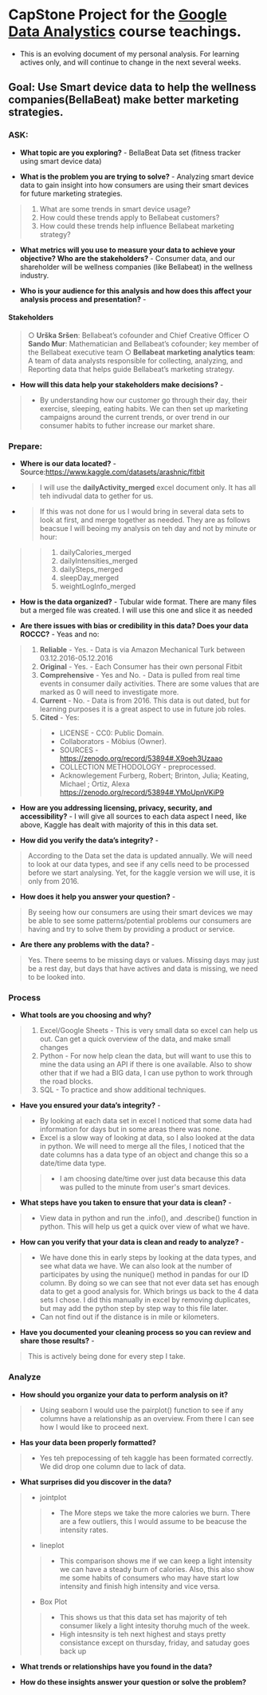 # CapStone Project for the [**Google Data Analystics**](https://www.coursera.org/professional-certificates/google-data-analytics) course teachings.

* This is an evolving document of my personal analysis. For learning actives only, and will continue to change in the next several weeks.

## Goal: Use Smart device data to help the wellness companies(BellaBeat) make better marketing strategies. 

### ASK:
* **What topic are you exploring?** - BellaBeat Data set (fitness tracker using smart device data)

* **What is the problem you are trying to solve?** - Analyzing smart device data to gain insight into how consumers are using their smart devices for future marketing strategies.
> 1. What are some trends in smart device usage?
> 2. How could these trends apply to Bellabeat customers?
> 3. How could these trends help influence Bellabeat marketing strategy?

* **What metrics will you use to measure your data to achieve your objective? Who are the stakeholders?** - Consumer data, and our shareholder will be wellness companies (like Bellabeat) in the wellness industry. 


* **Who is your audience for this analysis and how does this affect your analysis process and presentation?** - 
#### Stakeholders
> ○ **Urška Sršen**: Bellabeat’s cofounder and Chief Creative Officer
> ○ **Sando Mur**: Mathematician and Bellabeat’s cofounder; key member of the Bellabeat executive team
> ○ **Bellabeat marketing analytics team**: A team of data analysts responsible for collecting, analyzing, and
Reporting data that helps guide Bellabeat’s marketing strategy.

* **How will this data help your stakeholders make decisions?** - 
> * By understanding how our customer go through their day, their exercise, sleeping, eating habits. We can then set up marketing campaigns around the current trends, or over trend in our consumer habits to futher increase our market share.

### Prepare:

* **Where is our data located?** - Source:https://www.kaggle.com/datasets/arashnic/fitbit
* > I will use the  **dailyActivity_merged** excel document only. It has all teh indivudal data to gether for us.
* > If this was not done for us I would bring in several data sets to look at first, and merge together as needed. They are as follows beacsue I will beoing my analysis on teh day and not by minute or hour:
> > 1. dailyCalories_merged
> > 2. dailyIntensities_merged
> > 3. dailySteps_merged
> > 4. sleepDay_merged
> > 5. weightLogInfo_merged


* **How is the data organized?** - Tubular wide format. There are many files but a merged file was created. I will use this one and slice it as needed

* **Are there issues with bias or credibility in this data? Does your data ROCCC?** - Yeas and no:
> 1. **Reliable** - Yes. - Data is via Amazon Mechanical Turk between 03.12.2016-05.12.2016
> 2. **Original** - Yes. - Each Consumer has their own personal Fitbit
> 3. **Comprehensive** - Yes and No. - Data is pulled from real time events in consumer daily activities. There are some values that are marked as 0 will need to investigate more.  
> 4. **Current** - No. - Data is from 2016. This data is out dated, but for learning purposes it is a great aspect to use in future job roles. 
> 5. **Cited** - Yes:
> > * LICENSE - CC0: Public Domain.
> > * Collaborators - Möbius (Owner).
> > * SOURCES - https://zenodo.org/record/53894#.X9oeh3Uzaao
> > * COLLECTION METHODOLOGY - preprocessed.
> > * Acknowlegement
> > Furberg, Robert; Brinton, Julia; Keating, Michael ; Ortiz, Alexa
> > https://zenodo.org/record/53894#.YMoUpnVKiP9

* **How are you addressing licensing, privacy, security, and accessibility?** - I will give all sources to each data aspect I need, like above, Kaggle has dealt with majority of this in this data set.

* **How did you verify the data’s integrity?** -
> According to the Data set the data is updated annually. We will need to look at our data types, and see if any cells need to be processed before we start analysing. Yet, for the kaggle version we will use, it is only from 2016.


* **How does it help you answer your question?** -
> By seeing how our consumers are using their smart devices we may be able to see some patterns/potential problems our consumers are having and try to solve them by providing a product or service. 

* **Are there any problems with the data?** - 
> Yes. There seems to be missing days or values. Missing days may just be a rest day, but days that have actives and data is missing, we need to be looked into.


### Process
* **What tools are you choosing and why?**
> 1. Excel/Google Sheets - This is very small data so excel can help us out. Can get a quick overview of the data, and make small changes
> 2. Python - For now help clean the data, but will want to use this to mine the data using an API if there is one available. Also to show other that if we had a BIG data, I can use python to work through the road blocks.
> 3. SQL - To practice and show additional techniques. 
>  
* **Have you ensured your data’s integrity?** -
> * By looking at each data set in excel I noticed that some data had information for days but in some areas there was none. 
> * Excel is a slow way of looking at data, so I also looked at the data in python. We will need to merge all the files, I noticed that the date columns has a data type of an object and change this so a date/time data type.
> > * I am choosing date/time over just data because this data was pulled to the minute from user's smart devices. 
* **What steps have you taken to ensure that your data is clean?** - 
> * View data in python and run the .info(), and .describe() function in python. This will help us get a quick over view of what we have.

* **How can you verify that your data is clean and ready to analyze?** - 
> * We have done this in early steps by looking at the data types, and see what data we have. We can also look at the number of participates by using the nunique() method in pandas for our ID column. By doing so we can see that not ever data set has enough data to get a good analysis for. Which brings us back to the 4 data sets I chose. I did this manually in excel by removing duplicates, but may add the python step by step way to this file later.
> * Can not find out if the distance is in mile or kilometers.

* **Have you documented your cleaning process so you can review and share those results?** -
> This is actively being done for every step I take.

### Analyze
* **How should you organize your data to perform analysis on it?**
> * Using seaborn I would use the pairplot() function to see if any columns have a relationship as an overview. From there I can see how I would like to proceed next.

* **Has your data been properly formatted?**
> * Yes teh prepocessing of teh kaggle has been formated correctly. We did drop one column due to lack of data. 

* **What surprises did you discover in the data?**
> * jointplot
> > * The More steps we take the more calories we burn. There are a few outliers, this I would assume to be beacuse the intensity rates.
> * lineplot
> > * This comparison shows me if we can keep a light intensity we can have a steady burn of calories. Also, this also show me some habits of consumers who may have start low intensity and finish high intensity and vice versa.
> * Box Plot
> > * This shows us that this data set has majority of teh consumer likely a light intesity thoruhg much of the week. 
> > * High intesnsity is teh next highest and stays pretty consistance except on thursday, friday, and satuday goes back up

* **What trends or relationships have you found in the data?**


* **How do these insights answer your question or solve the problem?**

